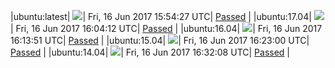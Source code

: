 |ubuntu:latest| ![](https://cdn.rawgit.com/Neilpang/acmetest/master/status/ubuntu-latest.svg?1497628467)| Fri, 16 Jun 2017 15:54:27 UTC| [Passed](https://github.com/Neilpang/acmetest/blob/master/logs/ubuntu-latest.out) |
|ubuntu:17.04| ![](https://cdn.rawgit.com/Neilpang/acmetest/master/status/ubuntu-17.04.svg?1497629052)| Fri, 16 Jun 2017 16:04:12 UTC| [Passed](https://github.com/Neilpang/acmetest/blob/master/logs/ubuntu-17.04.out) |
|ubuntu:16.04| ![](https://cdn.rawgit.com/Neilpang/acmetest/master/status/ubuntu-16.04.svg?1497629631)| Fri, 16 Jun 2017 16:13:51 UTC| [Passed](https://github.com/Neilpang/acmetest/blob/master/logs/ubuntu-16.04.out) |
|ubuntu:15.04| ![](https://cdn.rawgit.com/Neilpang/acmetest/master/status/ubuntu-15.04.svg?1497630180)| Fri, 16 Jun 2017 16:23:00 UTC| [Passed](https://github.com/Neilpang/acmetest/blob/master/logs/ubuntu-15.04.out) |
|ubuntu:14.04| ![](https://cdn.rawgit.com/Neilpang/acmetest/master/status/ubuntu-14.04.svg?1497630728)| Fri, 16 Jun 2017 16:32:08 UTC| [Passed](https://github.com/Neilpang/acmetest/blob/master/logs/ubuntu-14.04.out) |
